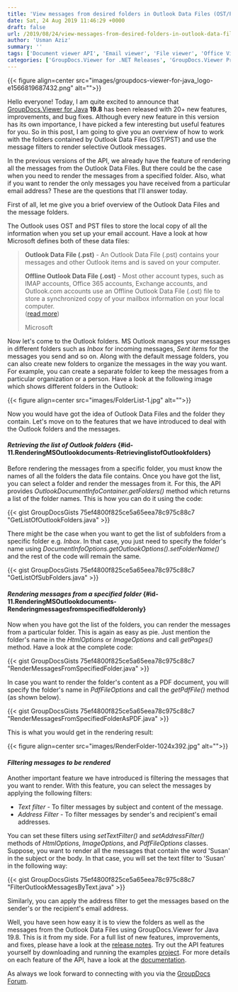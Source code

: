 ```yaml
---
title: 'View messages from desired folders in Outlook Data Files (OST/PST)'
date: Sat, 24 Aug 2019 11:46:29 +0000
draft: false
url: /2019/08/24/view-messages-from-desired-folders-in-outlook-data-files-ostpst/
author: 'Usman Aziz'
summary: ''
tags: ['Document viewer API', 'Email viewer', 'File viewer', 'Office Viewer']
categories: ['GroupDocs.Viewer for .NET Releases', 'GroupDocs.Viewer Product Family']
---
```




{{< figure align=center src="images/groupdocs-viewer-for-java_logo-e1566819687432.png" alt="">}}


Hello everyone! Today, I am quite excited to announce that [GroupDocs.Viewer for Java](https://products.groupdocs.com/viewer/java) **19.8** has been released with 20+ new features, improvements, and bug fixes. Although every new feature in this version has its own importance, I have picked a few interesting but useful features for you. So in this post, I am going to give you an overview of how to work with the folders contained by Outlook Data Files (OST/PST) and use the message filters to render selective Outlook messages.

In the previous versions of the API, we already have the feature of rendering all the messages from the Outlook Data Files. But there could be the case when you need to render the messages from a specified folder. Also, what if you want to render the only messages you have received from a particular email address? These are the questions that I'll answer today.

First of all, let me give you a brief overview of the Outlook Data Files and the message folders.

The Outlook uses OST and PST files to store the local copy of all the information when you set up your email account. Have a look at how Microsoft defines both of these data files:

> **Outlook Data File (.pst)** - An Outlook Data File (.pst) contains your messages and other Outlook items and is saved on your computer.
> 
> **Offline Outlook Data File (.ost)** - Most other account types, such as IMAP accounts, Office 365 accounts, Exchange accounts, and Outlook.com accounts use an Offline Outlook Data File (.ost) file to store a synchronized copy of your mailbox information on your local computer.  
> ([read more](https://support.office.com/en-us/article/introduction-to-outlook-data-files-pst-and-ost-222eaf92-a995-45d9-bde2-f331f60e2790))
> 
> Microsoft

Now let's come to the Outlook folders. MS Outlook manages your messages in different folders such as _Inbox_ for incoming messages, _Sent items_ for the messages you send and so on. Along with the default message folders, you can also create new folders to organize the messages in the way you want. For example, you can create a separate folder to keep the messages from a particular organization or a person. Have a look at the following image which shows different folders in the Outlook:



{{< figure align=center src="images/FolderList-1.jpg" alt="">}}


Now you would have got the idea of Outlook Data Files and the folder they contain. Let's move on to the features that we have introduced to deal with the Outlook folders and the messages.

#### _**Retrieving the list of Outlook folders**_ {#id-11.RenderingMSOutlookdocuments-RetrievinglistofOutlookfolders}

Before rendering the messages from a specific folder, you must know the names of all the folders the data file contains. Once you have got the list, you can select a folder and render the messages from it. For this, the API provides _OutlookDocumentInfoContainer.getFolders()_ method which returns a list of the folder names. This is how you can do it using the code:

{{< gist GroupDocsGists 75ef4800f825ce5a65eea78c975c88c7 "GetListOfOutlookFolders.java" >}}

There might be the case when you want to get the list of subfolders from a specific folder e.g. _Inbox_. In that case, you just need to specify the folder's name using _DocumentInfoOptions.getOutlookOptions().setFolderName()_ and the rest of the code will remain the same.

{{< gist GroupDocsGists 75ef4800f825ce5a65eea78c975c88c7 "GetListOfSubFolders.java" >}}

#### _**Rendering messages from a specified folder**_ {#id-11.RenderingMSOutlookdocuments-Renderingmessagesfromspecifiedfolderonly}

Now when you have got the list of the folders, you can render the messages from a particular folder. This is again as easy as pie. Just mention the folder's name in the _HtmlOptions_ or _ImageOptions_ and call _getPages()_ method. Have a look at the complete code:

{{< gist GroupDocsGists 75ef4800f825ce5a65eea78c975c88c7 "RenderMessagesFromSpecifiedFolder.java" >}}

In case you want to render the folder's content as a PDF document, you will specify the folder's name in _PdfFileOptions_ and call the _getPdfFile()_ method (as shown below).

{{< gist GroupDocsGists 75ef4800f825ce5a65eea78c975c88c7 "RenderMessagesFromSpecifiedFolderAsPDF.java" >}}

This is what you would get in the rendering result:



{{< figure align=center src="images/RenderFolder-1024x392.jpg" alt="">}}


#### _**Filtering messages to be rendered**_

Another important feature we have introduced is filtering the messages that you want to render. With this feature, you can select the messages by applying the following filters:

*   _Text filter_ - To filter messages by subject and content of the message.
*   _Address Filter_ - To filter messages by sender's and recipient's email addresses.

You can set these filters using _setTextFilter()_ and _setAddressFilter()_ methods of _HtmlOptions_, _ImageOptions_, and _PdfFileOptions_ classes. Suppose, you want to render all the messages that contain the word 'Susan' in the subject or the body. In that case, you will set the text filter to 'Susan' in the following way:

{{< gist GroupDocsGists 75ef4800f825ce5a65eea78c975c88c7 "FilterOutlookMessagesByText.java" >}}

Similarly, you can apply the address filter to get the messages based on the sender's or the recipient's email address.

Well, you have seen how easy it is to view the folders as well as the messages from the Outlook Data Files using GroupDocs.Viewer for Java 19.8. This is it from my side. For a full list of new features, improvements, and fixes, please have a look at the [release notes](https://docs.groupdocs.com/display/viewerjava/GroupDocs.Viewer+for+Java+19.8+Release+Notes). Try out the API features yourself by downloading and running the examples [project](https://github.com/groupdocs-viewer/GroupDocs.Viewer-for-Java/tree/master/Examples). For more details on each feature of the API, have a look at the [documentation](https://docs.groupdocs.com/display/viewerjava/Developer+Guide).

As always we look forward to connecting with you via the [GroupDocs Forum](https://forum.groupdocs.com/categories).




